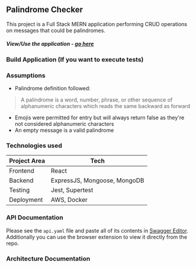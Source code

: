 ## Palindrome Checker

This project is a Full Stack MERN application performing CRUD operations on messages that could be palindromes.

##### View/Use the application - [go here]()

### Build Application (If you want to execute tests)

### Assumptions

-   Palindrome definition followed:

> A palindrome is a word, number, phrase, or other sequence of alphanumeric characters which reads the same backward as forward

-   Emojis were permitted for entry but will always return false as they're not considered alphanumeric characters
-   An empty message is a valid palindrome

### Technologies used

| Project Area | Tech                         |
| ------------ | ---------------------------- |
| Frontend     | React                        |
| Backend      | ExpressJS, Mongoose, MongoDB |
| Testing      | Jest, Supertest              |
| Deployment   | AWS, Docker                  |

### API Documentation

Please see the `api.yaml` file and paste all of its contents in [Swagger Editor](https://editor.swagger.io/). Additionally you can use the browser extension to view it directly from the repo.

### Architecture Documentation
